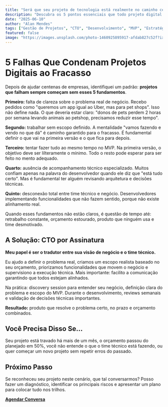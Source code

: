 ```yaml
---
title: "Será que seu projeto de tecnologia está realmente no caminho certo?"
description: "Descubra os 5 pontos essenciais que todo projeto digital precisa ter para evitar prejuízos e garantir o sucesso do desenvolvimento."
date: "2025-06-10"
author: "Alan Mendes"
tags: ["Gestão de Projetos", "CTO", "Desenvolvimento", "MVP", "Estratégia"]
featured: false
image: "https://images.unsplash.com/photo-1460925895917-afdab827c52f?ixlib=rb-1.2.1&auto=format&fit=crop&w=1200&q=80"
---
```


# 5 Falhas Que Condenam Projetos Digitais ao Fracasso

Depois de ajudar centenas de empresas, identifiquei um padrão: **projetos que falham sempre começam sem esses 5 fundamentos**.

**Primeiro:** falta de clareza sobre o problema real de negócio. Recebo pedidos como "queremos um app igual ao Uber, mas para pet shops". Isso não define nada. O que deveria estar claro: "donos de pets perdem 2 horas por semana levando animais ao petshop, precisamos reduzir esse tempo".

**Segundo:** trabalhar sem escopo definido. A mentalidade "vamos fazendo e vendo no que dá" é caminho garantido para o fracasso. É fundamental definir o que vai na primeira versão e o que fica para depois.

**Terceiro:** tentar fazer tudo ao mesmo tempo no MVP. Na primeira versão, o objetivo deve ser lilteramente o mínimo. Todo o resto pode esperar para ser feito no mento adequado.

**Quarto:** ausência de acompanhamento técnico especializado. Muitos confiam apenas na palavra do desenvolvedor quando ele diz que "está tudo certo". Mas é fundamental ter alguém revisando arquitetura e decisões técnicas.

**Quinto:** desconexão total entre time técnico e negócio. Desenvolvedores implementando funcionalidades que não fazem sentido, porque não existe alinhamento real.

Quando esses fundamentos não estão claros, é questão de tempo até: retrabalho constante, orçamento estourado, produto que ninguém usa e time desmotivado.

## A Solução: CTO por Assinatura

**Meu papel é ser o tradutor entre sua visão de negócio e o time técnico.**

Eu ajudo a definir o problema real, criamos um escopo realista baseado no seu orçamento, priorizamos funcionalidades que movem o negócio e supervisiono a execução técnica. Mais importante: facilito a comunicação garantindo que todos estejam alinhados.

Na prática: discovery session para entender seu negócio, definição clara do problema e escopo do MVP. Durante o desenvolvimento, reviews semanais e validação de decisões técnicas importantes.

**Resultado:** produto que resolve o problema certo, no prazo e orçamento combinados.

## Você Precisa Disso Se...

Seu projeto está travado há mais de um mês, o orçamento passou do planejado em 50%, você não entende o que o time técnico está fazendo, ou quer começar um novo projeto sem repetir erros do passado.

## Próximo Passo

Se reconheceu seu projeto neste cenário, que tal conversarmos? Posso fazer um diagnóstico, identificar os principais riscos e apresentar um plano para colocar tudo nos trilhos.

[**Agendar Conversa**](/#contato)
